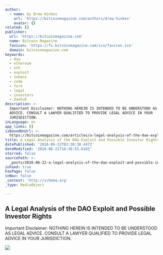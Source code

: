 ```yaml
---
author:
  - name: by Drew Hinkes
    url: 'https://bitcoinmagazine.com/authors/drew-hinkes'
    avatar: {}
related: []
publisher:
  url: 'https://bitcoinmagazine.com'
  name: Bitcoin Magazine
  favicon: 'https://fs.bitcoinmagazine.com/ico/favicon.ico'
  domain: bitcoinmagazine.com
keywords:
  - dao
  - ethereum
  - eth
  - exploit
  - tokens
  - code
  - fork
  - legal
  - investors
  - daohub
description: >-
  Important Disclaimer: NOTHING HEREIN IS INTENDED TO BE UNDERSTOOD AS LEGAL
  ADVICE. CONSULT A LAWYER QUALIFIED TO PROVIDE LEGAL ADVICE IN YOUR
  JURISDICTION.
inLanguage: en
app_links: []
isBasedOnUrl: >-
  https://bitcoinmagazine.com/articles/a-legal-analysis-of-the-dao-exploit-and-possible-investor-rights-1466524659
title: A Legal Analysis of the DAO Exploit and Possible Investor Rights
datePublished: '2016-06-22T03:20:30.447Z'
dateModified: '2016-06-21T16:36:55.618Z'
starred: false
sourcePath: >-
  _posts/2016-06-22-a-legal-analysis-of-the-dao-exploit-and-possible-investor-ri.md
inFeed: true
hasPage: false
inNav: false
_context: 'http://schema.org'
_type: MediaObject

---
```

<article style=""><h1>A Legal Analysis of the DAO Exploit and Possible Investor Rights</h1><p>Important Disclaimer: NOTHING HEREIN IS INTENDED TO BE UNDERSTOOD AS LEGAL ADVICE. CONSULT A LAWYER QUALIFIED TO PROVIDE LEGAL ADVICE IN YOUR JURISDICTION.</p><img src="https://fs.bitcoinmagazine.com/img/articles/a-legal-analysis-of-the-dao-exploit-and-possible-investor-rights.jpg" /></article>
